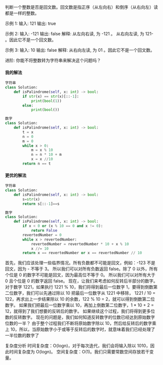 判断一个整数是否是回文数。回文数是指正序（从左向右）和倒序（从右向左）读都是一样的整数。

示例 1:
输入: 121
输出: true

示例 2:
输入: -121
输出: false
解释: 从左向右读, 为 -121 。 从右向左读, 为 121- 。因此它不是一个回文数。

示例 3:
输入: 10
输出: false
解释: 从右向左读, 为 01 。因此它不是一个回文数。

进阶:
你能不将整数转为字符串来解决这个问题吗？

#### 我的解法

```python
字符串
class Solution:
    def isPalindrome(self, x: int) -> bool:
        if str(x) == str(x)[::-1]:
            print(bool(1)) 
        else:
            print(bool())

数字
class Solution:
    def isPalindrome(self, x: int) -> bool:
        t = x
        n = 0
        m = 0
        while x > 0:
            m = x % 10
            n = n * 10 + m
            x = x //10
        return n == t 
```



#### 更优的解法

```python
字符串
class Solution:
    def isPalindrome(self, x: int) -> bool:
        s=str(x)
        return s[::-1]==s

数字
class Solution:
    def isPalindrome(self, x: int) -> bool:
        if x < 0 or (x % 10 == 0 and x != 0):
            return False
        revertedNumber = 0
        while x > revertedNumber:
            revertedNumber = revertedNumber * 10 + x % 10
            x //= 10
        return x == revertedNumber or x == revertedNumber // 10
```



首先，我们应该处理一些临界情况。所有负数都不可能是回文，例如：-123 不是回文，因为 - 不等于 3。
所以我们可以对所有负数返回 false。除了 0 以外，所有个位是 0 的数字不可能是回文，因为最高位不等于 0。
所以我们可以对所有大于 0 且个位是 0 的数字返回 false。
现在，让我们来考虑如何反转后半部分的数字。
对于数字 1221，如果执行 1221 % 10，我们将得到最后一位数字 1，要得到倒数第二位数字，我们可以先通过除以 10 把最后一位数字从 1221 中移除，
1221 / 10 = 122，再求出上一步结果除以 10 的余数，122 % 10 = 2，就可以得到倒数第二位数字。
如果我们把最后一位数字乘以 10，再加上倒数第二位数字，1 * 10 + 2 = 12，就得到了我们想要的反转后的数字。
如果继续这个过程，我们将得到更多位数的反转数字。
现在的问题是，我们如何知道反转数字的位数已经达到原始数字位数的一半？
由于整个过程我们不断将原始数字除以 10，然后给反转后的数字乘上 10，所以，当原始数字小于或等于反转后的数字时，就意味着我们已经处理了一半位数的数字了

复杂度分析
时间复杂度：O(logn)，对于每次迭代，我们会将输入除以 1010，因此时间复杂度为 O(logn)。
空间复杂度：O(1)。我们只需要常数空间存放若干变量。

